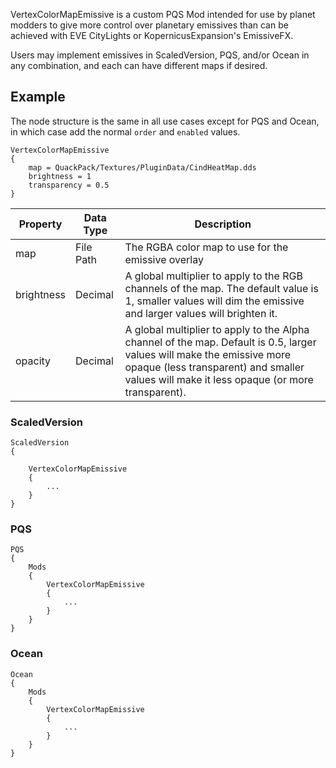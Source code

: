 VertexColorMapEmissive is a custom PQS Mod intended for use by planet modders to give more control over planetary emissives than can be achieved with EVE CityLights or KopernicusExpansion's EmissiveFX.

Users may implement emissives in ScaledVersion, PQS, and/or Ocean in any combination, and each can have different maps if desired.

## Example

The node structure is the same in all use cases except for PQS and Ocean, in which case add the normal `order` and `enabled` values.
```
VertexColorMapEmissive
{
    map = QuackPack/Textures/PluginData/CindHeatMap.dds
    brightness = 1
    transparency = 0.5
}
```
| Property     | Data Type | Description   |
|--------------|-----------|---------------|
| map          | File Path | The RGBA color map to use for the emissive overlay|
| brightness   | Decimal   | A global multiplier to apply to the RGB channels of the map. The default value is 1, smaller values will dim the emissive and larger values will brighten it.|
| opacity | Decimal   | A global multiplier to apply to the Alpha channel of the map. Default is 0.5, larger values will make the emissive more opaque (less transparent) and smaller values will make it less opaque (or more transparent).|

### ScaledVersion
```
ScaledVersion
{

    VertexColorMapEmissive
    {
        ...
    }
}
```

### PQS
```
PQS
{
    Mods
    {
        VertexColorMapEmissive
        {
            ...
        }
    }
}
```

### Ocean
```
Ocean
{
    Mods
    {
        VertexColorMapEmissive
        {
            ...
        }
    }
}
```
